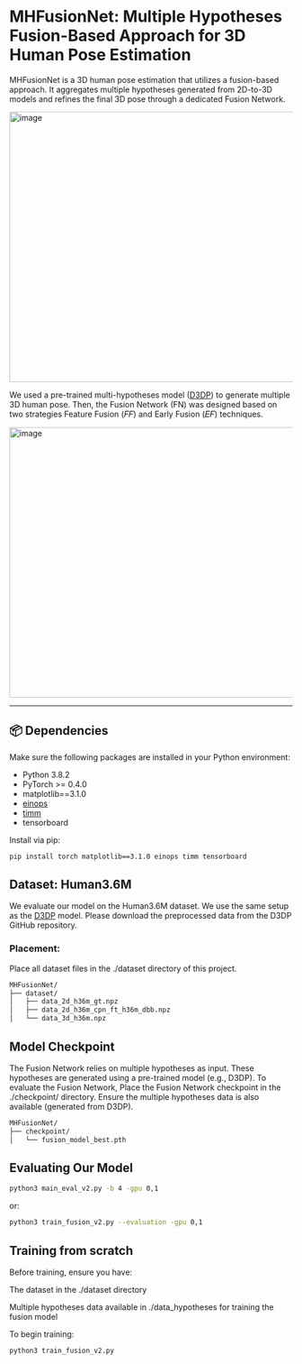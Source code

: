 # MHFusionNet: Multiple Hypotheses Fusion-Based Approach for 3D Human Pose Estimation

MHFusionNet is a 3D human pose estimation that utilizes a fusion-based approach. It aggregates multiple hypotheses generated from 2D-to-3D models and refines the final 3D pose through a dedicated Fusion Network. 

<img width="640" height="480" alt="image" src="https://github.com/user-attachments/assets/5d832e16-73c6-45a3-9401-633d66888262" />


We used a pre-trained multi-hypotheses model ([D3DP](https://github.com/paTRICK-swk/D3DP)) to generate multiple 3D human pose. Then, the Fusion Network (FN) was designed based on two strategies Feature Fusion (𝐹𝐹) and Early Fusion (𝐸𝐹) techniques.

<img width="640" height="480" alt="image" src="https://github.com/user-attachments/assets/0823a4f1-ca78-40a6-8c5b-9d71df7bae00" />


---

## 📦 Dependencies

Make sure the following packages are installed in your Python environment:

- Python 3.8.2  
- PyTorch >= 0.4.0  
- matplotlib==3.1.0  
- [einops](https://github.com/arogozhnikov/einops)  
- [timm](https://github.com/huggingface/pytorch-image-models)  
- tensorboard  

Install via pip:

```bash
pip install torch matplotlib==3.1.0 einops timm tensorboard
```
## Dataset: Human3.6M

We evaluate our model on the Human3.6M dataset. We use the same setup as the [D3DP](https://github.com/paTRICK-swk/D3DP) model. Please download the preprocessed data from the D3DP GitHub repository.

### Placement:

Place all dataset files in the ./dataset directory of this project.

```bash
MHFusionNet/
├── dataset/
│   ├── data_2d_h36m_gt.npz
│   ├── data_2d_h36m_cpn_ft_h36m_dbb.npz
│   └── data_3d_h36m.npz
```
## Model Checkpoint

The Fusion Network relies on multiple hypotheses as input. These hypotheses are generated using a pre-trained model (e.g., D3DP). To evaluate the Fusion Network, Place the Fusion Network checkpoint in the ./checkpoint/ directory. Ensure the multiple hypotheses data is also available (generated from D3DP).

```bash
MHFusionNet/
├── checkpoint/
│   └── fusion_model_best.pth
```

## Evaluating Our Model

```bash
python3 main_eval_v2.py -b 4 -gpu 0,1
```

or:

```bash
python3 train_fusion_v2.py --evaluation -gpu 0,1
```

## Training from scratch
Before training, ensure you have:

The dataset in the ./dataset directory

Multiple hypotheses data available in ./data_hypotheses for training the fusion model

To begin training:
```bash
python3 train_fusion_v2.py
```

